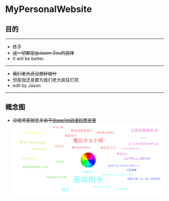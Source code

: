 # MyPersonalWebsite
## 目的

---
- 练手
- ~~这一切都是@Jason Zou的选择~~
- It will be better.
---
- ~~我们老大还没想好做什~~
- 但是我还是要为我们老大疯狂打尻
- edit by Jason
---
## **概念图**
- ~~没错灵感就是来自于[Stage1st动漫投票鉴赏](http://labs.ieph.net/s1acvotecloud/ "Stage1st动漫投票鉴赏")~~
![未来的概念图](concept_map.jpg)